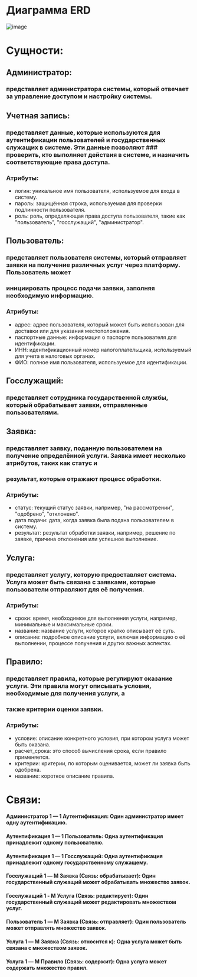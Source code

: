# Диаграмма ERD

![image](https://github.com/user-attachments/assets/688f5786-1b98-4a63-8f49-1b281933e758)



# Сущности:

## Администратор: 
### представляет администратора системы, который отвечает за управление доступом и настройку системы.



## Учетная запись: 
### представляет данные, которые используются для аутентификации пользователей и государственных служащих в системе. Эти данные позволяют ### проверить, кто выполняет действия в системе, и назначить соответствующие права доступа.

### Атрибуты: 
 - логин: уникальное имя пользователя, используемое для входа в систему.
 - пароль: защищённая строка, используемая для проверки подлинности пользователя.
 - роль: роль, определяющая права доступа пользователя, такие как "пользователь", "госслужащий", "администратор".
    
## Пользователь: 
### представляет пользователя системы, который отправляет заявки на получение различных услуг через платформу. Пользователь может 
### инициировать процесс подачи заявки, заполняя необходимую информацию.

### Атрибуты: 
  - адрес: адрес пользователя, который может быть использован для доставки или для указания местоположения.
  - паспортные данные: информация о паспорте пользователя для идентификации.
  - ИНН: идентификационный номер налогоплательщика, используемый для учета в налоговых органах.
  - ФИО: полное имя пользователя, используемое для идентификации.
  

## Госслужащий: 
### представляет сотрудника государственной службы, который обрабатывает заявки, отправленные пользователями.


## Заявка:
### представляет заявку, поданную пользователем на получение определённой услуги. Заявка имеет несколько атрибутов, таких как статус и
### результат, которые отражают процесс обработки.

### Атрибуты: 
 - статус: текущий статус заявки, например, "на рассмотрении", "одобрено", "отклонено".
 - дата подачи: дата, когда заявка была подана пользователем в систему.
 - результат: результат обработки заявки, например, решение по заявке, причина отклонения или успешное выполнение.


## Услуга: 
### представляет услугу, которую предоставляет система. Услуга может быть связана с заявками, которые пользователи отправляют для её получения.

### Атрибуты: 
 - сроки: время, необходимое для выполнения услуги, например, минимальные и максимальные сроки.
 - название: название услуги, которое кратко описывает её суть.
 - описание: подробное описание услуги, включая информацию о её выполнении, процессе получения и других важных аспектах.


## Правило: 
### представляет правила, которые регулируют оказание услуги. Эти правила могут описывать условия, необходимые для получения услуги, а 
### также критерии оценки заявки.

### Атрибуты: 
 - условие: описание конкретного условия, при котором услуга может быть оказана.
 - расчет_срока: это способ вычисления срока, если правило применяется.
 - критерии: критерии, по которым оценивается, может ли заявка быть одобрена.
 - название: короткое описание правила.


# Связи:

#### Администратор 1 — 1 Аутентификация: Один администратор имеет одну аутентификацию.

#### Аутентификация 1 — 1 Пользователь: Одна аутентификация принадлежит одному пользователю.

#### Аутентификация 1 — 1 Госслужащий: Одна аутентификация принадлежит одному государственному служащему.

#### Госслужащий 1 — M Заявка (Связь: обрабатывает): Один государственный служащий может обрабатывать множество заявок.

#### Госслужащий 1 - M Услуга (Связь: редактирует): Один государственный служащий может редактировать множеством услуг.

#### Пользователь 1 — M Заявка (Связь: отправляет): Один пользователь может отправлять множество заявок.

#### Услуга 1 — M Заявка (Связь: относится к): Одна услуга может быть связана с множеством заявок.

#### Услуга 1 — M Правило (Связь: содержит): Одна услуга может содержать множество правил.
